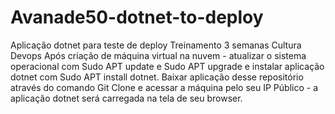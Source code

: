 # Avanade50-dotnet-to-deploy
Aplicação dotnet para teste de deploy
Treinamento 3 semanas Cultura Devops
Após criação de máquina virtual na nuvem - atualizar o sistema operacional com Sudo APT update e Sudo APT upgrade
e instalar aplicação dotnet com Sudo APT install dotnet. Baixar aplicação desse repositório através do comando 
Git Clone e acessar a máquina pelo seu IP Público - a aplicação dotnet será carregada na tela de seu browser.
